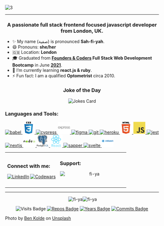 <!-- ![Clean Work Place LinkedIn Banner](https://user-images.githubusercontent.com/69358550/131166313-e2350fa9-0202-41a9-a2b3-dc8e170e5722.png) -->
![3](https://user-images.githubusercontent.com/69358550/131169047-0e425e5e-8455-4ac8-88bf-78ce9d7a3f27.png)
<!-- ![Technology Quotation LinkedIn Banner (2)](https://user-images.githubusercontent.com/69358550/131167297-78a63362-5962-4fd7-b3e3-723e4fd2c329.png) -->
<!-- <h2 align="center">Hi 👋🏽, I'm Safia 👩🏽‍💻 </h2> -->

---

<h3 align="center">A passionate full stack frontend focused javascript developer from London, UK.</h3>

- ✨  My name (صفية) is pronounced **Sah-fi-yah**.
- 😄  Pronouns: **she/her**
- 🇬🇧  Location: **London** 
- 🎓  Graduated from **[Founders & Coders](https://www.foundersandcoders.com/) Full Stack Web Development Bootcamp** in June **[2021](https://github.com/fac21)**.
- 🌱  I’m currently learning **react.js & ruby**.
- ⚡ Fun fact: I am a qualified **Optometrist** circa 2010. 
<div align="center"> <h3 align="center">Joke of the Day</h3>
 
 ![Jokes Card](https://readme-jokes.vercel.app/api) 
 
</div>

### Languages and Tools:
<p align="left"> <a href="https://babeljs.io/" target="_blank"> <img src="https://www.vectorlogo.zone/logos/babeljs/babeljs-icon.svg" alt="babel" width="40" height="40"/> </a> <a href="https://www.w3schools.com/css/" target="_blank"> <img src="https://raw.githubusercontent.com/devicons/devicon/master/icons/css3/css3-original-wordmark.svg" alt="css3" width="40" height="40"/> </a> <a href="https://www.cypress.io" target="_blank"> <img src="https://raw.githubusercontent.com/simple-icons/simple-icons/6e46ec1fc23b60c8fd0d2f2ff46db82e16dbd75f/icons/cypress.svg" alt="cypress" width="40" height="40"/> </a> <a href="https://expressjs.com" target="_blank"> <img src="https://raw.githubusercontent.com/devicons/devicon/master/icons/express/express-original-wordmark.svg" alt="express" width="40" height="40"/> </a> <a href="https://www.figma.com/" target="_blank"> <img src="https://www.vectorlogo.zone/logos/figma/figma-icon.svg" alt="figma" width="40" height="40"/> </a> <a href="https://git-scm.com/" target="_blank"> <img src="https://www.vectorlogo.zone/logos/git-scm/git-scm-icon.svg" alt="git" width="40" height="40"/> </a> <a href="https://heroku.com" target="_blank"> <img src="https://www.vectorlogo.zone/logos/heroku/heroku-icon.svg" alt="heroku" width="40" height="40"/> </a> <a href="https://www.w3.org/html/" target="_blank"> <img src="https://raw.githubusercontent.com/devicons/devicon/master/icons/html5/html5-original-wordmark.svg" alt="html5" width="40" height="40"/> </a> <a href="https://developer.mozilla.org/en-US/docs/Web/JavaScript" target="_blank"> <img src="https://raw.githubusercontent.com/devicons/devicon/master/icons/javascript/javascript-original.svg" alt="javascript" width="40" height="40"/> </a> <a href="https://jestjs.io" target="_blank"> <img src="https://www.vectorlogo.zone/logos/jestjsio/jestjsio-icon.svg" alt="jest" width="40" height="40"/> </a> <a href="https://nextjs.org/" target="_blank"> <img src="https://cdn.worldvectorlogo.com/logos/nextjs-3.svg" alt="nextjs" width="40" height="40"/> </a> <a href="https://nodejs.org" target="_blank"> <img src="https://raw.githubusercontent.com/devicons/devicon/master/icons/nodejs/nodejs-original-wordmark.svg" alt="nodejs" width="40" height="40"/> </a> <a href="https://www.postgresql.org" target="_blank"> <img src="https://raw.githubusercontent.com/devicons/devicon/master/icons/postgresql/postgresql-original-wordmark.svg" alt="postgresql" width="40" height="40"/> </a> <a href="https://reactjs.org/" target="_blank"> <img src="https://raw.githubusercontent.com/devicons/devicon/master/icons/react/react-original-wordmark.svg" alt="react" width="40" height="40"/> </a> <a href="https://sapper.svelte.dev/" target="_blank"> <img src="https://raw.githubusercontent.com/bestofjs/bestofjs-webui/master/public/logos/sapper.svg" alt="sapper" width="40" height="40"/> </a> <a href="https://svelte.dev" target="_blank"> <img src="https://upload.wikimedia.org/wikipedia/commons/1/1b/Svelte_Logo.svg" alt="svelte" width="40" height="40"/> </a> <a href="https://webpack.js.org" target="_blank"> <img src="https://raw.githubusercontent.com/devicons/devicon/d00d0969292a6569d45b06d3f350f463a0107b0d/icons/webpack/webpack-original-wordmark.svg" alt="webpack" width="40" height="40"/> </a> </p>

<table>
 <tr>
  <td>
   <div align="center">
    <h3 align="left">Connect with me:</h3>
    
[![LinkedIn](https://img.shields.io/badge/LinkedIn-0077B5?style=plastic&logo=linkedin&logoColor=white)](https://www.linkedin.com/in/safia-ali/)
[![Codewars](https://www.codewars.com/users/Safia8/badges/micro)](https://www.codewars.com/users/Safia8) 
    
   </div>
  </td>
  
  <td>
   <div align="center">
    <h3 align="left">Support:</h3>
     <p><a href="https://www.buymeacoffee.com/fi-ya"> <img align="left" src="https://cdn.buymeacoffee.com/buttons/v2/default-yellow.png" height="50" width="210" alt="fi-ya" /></a>      </p>
    </div>
  </td>
 </tr>
</table>  

***

<p align="center">&nbsp;<img src="https://github-readme-stats.vercel.app/api/top-langs?username=fi-ya&show_icons=true&locale=en&layout=compact" alt="fi-ya" /><img width="360" src="https://github-readme-stats.vercel.app/api?username=fi-ya&show_icons=true&locale=en" alt="fi-ya" />
<!--  <img width="360" src="https://github-readme-streak-stats.herokuapp.com/?user=fi-ya&theme=dark" alt="fi-ya" /> -->
</p>

<!--  <p><img align="center" src="https://github-readme-streak-stats.herokuapp.com/?user=fi-ya&" alt="fi-ya" /></p> -->

<!--  <p align="center"> <img src="https://komarev.com/ghpvc/?username=fi-ya&label=Profile%20views&color=0e75b6&style=plastic" alt="fi-ya" /> </p> -->

<div align="center">
 
![Visits Badge](https://visitor-badge.glitch.me/badge?page_id=fi-ya.fi-ya) [![Repos Badge](https://badges.pufler.dev/repos/fi-ya)](https://badges.pufler.dev) [![Years Badge](https://badges.pufler.dev/years/fi-ya)](https://badges.pufler.dev) [![Commits Badge](https://badges.pufler.dev/commits/monthly/fi-ya)](https://badges.pufler.dev)

</div>

Photo by <a href="https://unsplash.com/@benkolde?utm_source=unsplash&utm_medium=referral&utm_content=creditCopyText">Ben Kolde</a> on <a href="https://unsplash.com/?utm_source=unsplash&utm_medium=referral&utm_content=creditCopyText">Unsplash</a>
  
<!--
**fi-ya/fi-ya** is a _special_ ✨ repository because its `README.md` (this file) appears on your GitHub profile.

- ✨  I'm Safia (Arabic: صفية, pronounced: Sah-fi-yah).
- 😄  Pronouns: she/her
- 🇬🇧  Location: London 
- 🔭  I graduated from Founders & Coders Full Stack Web Development Bootcamp in June 2021.
- 🌱  I’m currently learning react.js & ruby.
- ⚡ Fun fact: I am a qualified Optometrist circa 2010. 

#### Skills

Here are some ideas to get you started:

- 🔭 I’m currently working on ...
- 🌱 I’m currently learning ...
- 👯 I’m looking to collaborate on ...
- 🤔 I’m looking for help with ...
- 💬 Ask me about ...
- 📫 How to reach me: ...
- 😄 Pronouns: ...
- ⚡ Fun fact: ...
-->
